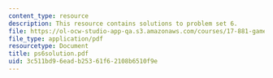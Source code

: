 ```yaml
---
content_type: resource
description: This resource contains solutions to problem set 6.
file: https://ol-ocw-studio-app-qa.s3.amazonaws.com/courses/17-881-game-theory-and-political-theory-fall-2004/3c511bd96eadb25361f62108b6510f9e_ps6solution.pdf
file_type: application/pdf
resourcetype: Document
title: ps6solution.pdf
uid: 3c511bd9-6ead-b253-61f6-2108b6510f9e
---
```

